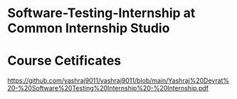# Software-Testing-Internship at Common Internship Studio 

# Course Cetificates 

 https://github.com/yashraj9011/yashraj9011/blob/main/Yashraj%20Devrat%20-%20Software%20Testing%20Internship%20-%20Internship.pdf

